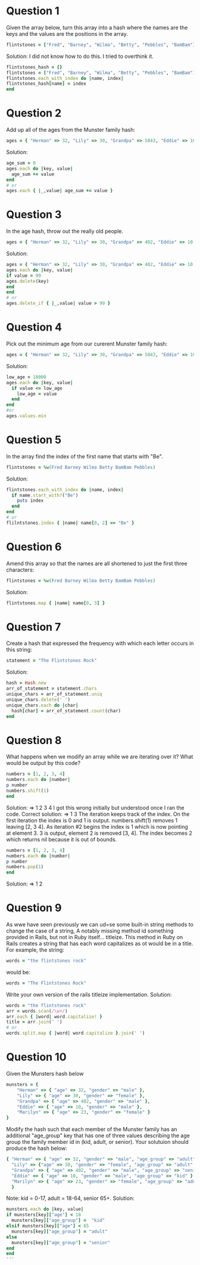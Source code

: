 # Question 1
Given the array below, turn this array into a hash where the names are the keys and the values are the positions in the array.
```ruby
flintstones = ["Fred", "Barney", "Wilma", "Betty", "Pebbles", "BamBam"]
```
Solution: I did not know how to do this. I tried to overthink it.
```ruby
flintstones_hash = {}
flintstones = ["Fred", "Barney", "Wilma", "Betty", "Pebbles", "BamBam"]
flintstones.each_with_index do |name, index|
flintstones_hash[name] = index
end
```

# Question 2
Add up all of the ages from the Munster family hash:
```ruby
ages = { "Herman" => 32, "Lily" => 30, "Grandpa" => 5843, "Eddie" => 10, "Marilyn" => 22, "Spot" => 237 }
```
Solution:
```ruby
age_sum = 0
ages.each do |key, value|
  age_sum += value
end
# or
ages.each { |_,value| age_sum += value }
```

# Question 3
In the age hash, throw out the really old people.
```ruby
ages = { "Herman" => 32, "Lily" => 30, "Grandpa" => 402, "Eddie" => 10 }
```
Solution:
```ruby
ages = { "Herman" => 32, "Lily" => 30, "Grandpa" => 402, "Eddie" => 10 }
ages.each do |key, value|
if value > 99
ages.delete(key)
end
end
# or
ages.delete_if { |_,value| value > 99 }
```

# Question 4
Pick out the minimum age from our curerent Munster family hash:
```ruby
ages = { "Herman" => 32, "Lily" => 30, "Grandpa" => 5843, "Eddie" => 10, "Marilyn" => 22, "Spot" => 237 }
```
Solution:
```ruby
low_age = 10000
ages.each do |key, value|
  if value <= low_age
    low_age = value
  end
end
#or
ages.values.min
```
# Question 5
In the array find the index of the first name that starts with "Be".
```ruby
flintstones = %w(Fred Barney Wilma Betty BamBam Pebbles)
```
Solution:
```ruby
flintstones.each_with_index do |name, index|
  if name.start_with?("Be")
    puts index
  end
end
# or
flilntstones.index { |name| name[0, 2] == "Be" }
```

# Question 6
Amend this array so that the names are all shortened to just the first three characters:
```ruby
flintstones = %w(Fred Barney Wilma Betty BamBam Pebbles)
```
Solution:
```ruby
flintstones.map { |name| name[0, 3] }
```

# Question 7
Create a hash that expressed the frequency with which each letter occurs in this string:
```ruby
statement = "The Flintstones Rock"
```
Solution:
```ruby
hash = Hash.new
arr_of_statement = statement.chars
unique_chars = arr_of_statement.uniq
unique_chars.delete(' ')
unique_chars.each do |char|
  hash[char] = arr_of_statement.count(char)
end
```

# Question 8
What happens when we modify an array while we are iterating over it? What would be output by this code?
```ruby
numbers = [1, 2, 3, 4]
numbers.each do |number|
p number
numbers.shift(1)
end
```
Solution: => 1 2 3 4 I got this wrong initially but understood once I ran the code.
Correct solution: => 1 3 The iteration keeps track of the index. On the first iteration the index is 0 and 1 is output. numbers.shift(1) removes 1 leaving [2, 3 4]. As iteration #2 begins the index is 1 which is now pointing at element 3. 3 is output, element 2 is removed [3, 4]. The index becomes 2 which returns nil because it is out of bounds.

```ruby
numbers = [1, 2, 3, 4]
numbers.each do |number|
p number
numbers.pop(1)
end
```
Solution: => 1 2

# Question 9
As wwe have seen previously we can ud=se some built-in string methods to change the case of a string, A notably missing method id something provided in Rails, but not in Ruby itself... titleize. This method in Ruby on Rails creates a string that has each word capitalizes as ot would be in a title. For example, the string:
```ruby
words = "the flintstones rock"
```
would be:
```ruby
words = "The Flintstones Rock"
```
Write your own version of the rails titleize implementation.
Solution:
```ruby
words = "the flintstones rock"
arr = words.scan(/\w+/)
arr.each { |word| word.capitalize! }
title = arr.join(' ')
# or
words.split.map { |word| word.capitalize }.join(' ')
```

# Question 10
Given the Munsters hash below
```ruby
munsters = {
    "Herman" => { "age" => 32, "gender" => "male" },
    "Lily" => { "age" => 30, "gender" => "female" },
    "Grandpa" => { "age" => 402, "gender" => "male" },
    "Eddie" => { "age" => 10, "gender" => "male" },
    "Marilyn" => { "age" => 23, "gender" => "female" }
}
```
Modify the hash such that each member of the Munster family has an additional "age_group" key that has one of three values describing the age group the family member id in (kid, adult, or senior). Your solutuion should produce the hash below:

```ruby
{ "Herman" => { "age" => 32, "gender" => "male", "age_group" => "adult" },
  "Lily" => {"age" => 30, "gender" => "female", "age_group" => "adult" },
  "Grandpa" => { "age" => 402, "gender" => "male", "age_group" => "senior" },
  "Eddie" => { "age" => 10, "gender" => "male", "age_group" => "kid" },
  "Marilyn" => { "age" => 23, "gender" => "female", "age_group" => "adult" }
  }
```
Note: kid = 0-17, adult = 18-64, senior 65+.
Solution:
```ruby
munsters.each do |key, value|
if munsters[key]["age"] < 18
  munsters[key]["age_group"] =  "kid"
elsif munsters[key]["age"] < 65
  munsters[key]["age_group"] = "adult"
else
  munsters[key]["age_group"] = "senior"
end
end
'''
